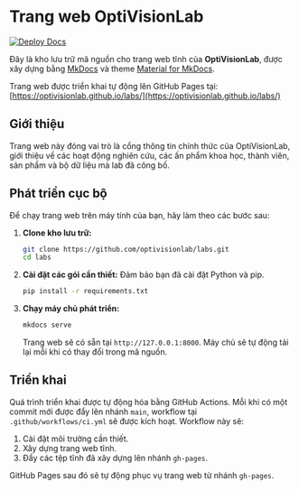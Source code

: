 # Trang web OptiVisionLab

[![Deploy Docs](https://github.com/optivisionlab/labs/actions/workflows/ci.yml/badge.svg)](https://github.com/optivisionlab/labs/actions/workflows/ci.yml)

Đây là kho lưu trữ mã nguồn cho trang web tĩnh của **OptiVisionLab**, được xây dựng bằng [MkDocs](https://www.mkdocs.org/) và theme [Material for MkDocs](https://squidfunk.github.io/mkdocs-material/).

Trang web được triển khai tự động lên GitHub Pages tại: [https://optivisionlab.github.io/labs/](https://optivisionlab.github.io/labs/)

## Giới thiệu

Trang web này đóng vai trò là cổng thông tin chính thức của OptiVisionLab, giới thiệu về các hoạt động nghiên cứu, các ấn phẩm khoa học, thành viên, sản phẩm và bộ dữ liệu mà lab đã công bố.

## Phát triển cục bộ

Để chạy trang web trên máy tính của bạn, hãy làm theo các bước sau:

1.  **Clone kho lưu trữ:**
    ```bash
    git clone https://github.com/optivisionlab/labs.git
    cd labs
    ```

2.  **Cài đặt các gói cần thiết:**
    Đảm bảo bạn đã cài đặt Python và pip.
    ```bash
    pip install -r requirements.txt
    ```

3.  **Chạy máy chủ phát triển:**
    ```bash
    mkdocs serve
    ```
    Trang web sẽ có sẵn tại `http://127.0.0.1:8000`. Máy chủ sẽ tự động tải lại mỗi khi có thay đổi trong mã nguồn.

## Triển khai

Quá trình triển khai được tự động hóa bằng GitHub Actions. Mỗi khi có một commit mới được đẩy lên nhánh `main`, workflow tại `.github/workflows/ci.yml` sẽ được kích hoạt. Workflow này sẽ:
1.  Cài đặt môi trường cần thiết.
2.  Xây dựng trang web tĩnh.
3.  Đẩy các tệp tĩnh đã xây dựng lên nhánh `gh-pages`.

GitHub Pages sau đó sẽ tự động phục vụ trang web từ nhánh `gh-pages`.
